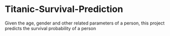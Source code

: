 # Titanic-Survival-Prediction
Given the age, gender and other related parameters of a person, this project predicts the survival probability of a person
